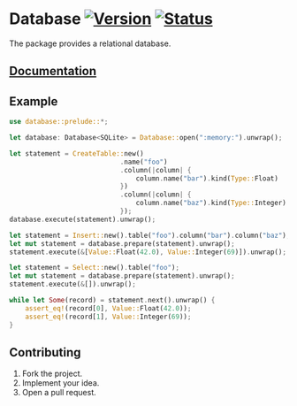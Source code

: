 # Database [![Version][version-img]][version-url] [![Status][status-img]][status-url]

The package provides a relational database.

## [Documentation][doc]

## Example

```rust
use database::prelude::*;

let database: Database<SQLite> = Database::open(":memory:").unwrap();

let statement = CreateTable::new()
                            .name("foo")
                            .column(|column| {
                                column.name("bar").kind(Type::Float)
                            })
                            .column(|column| {
                                column.name("baz").kind(Type::Integer)
                            });
database.execute(statement).unwrap();

let statement = Insert::new().table("foo").column("bar").column("baz");
let mut statement = database.prepare(statement).unwrap();
statement.execute(&[Value::Float(42.0), Value::Integer(69)]).unwrap();

let statement = Select::new().table("foo");
let mut statement = database.prepare(statement).unwrap();
statement.execute(&[]).unwrap();

while let Some(record) = statement.next().unwrap() {
    assert_eq!(record[0], Value::Float(42.0));
    assert_eq!(record[1], Value::Integer(69));
}
```

## Contributing

1. Fork the project.
2. Implement your idea.
3. Open a pull request.

[version-img]: http://stainless-steel.github.io/images/crates.svg
[version-url]: https://crates.io/crates/database
[status-img]: https://travis-ci.org/stainless-steel/database.svg?branch=master
[status-url]: https://travis-ci.org/stainless-steel/database
[doc]: https://stainless-steel.github.io/database
